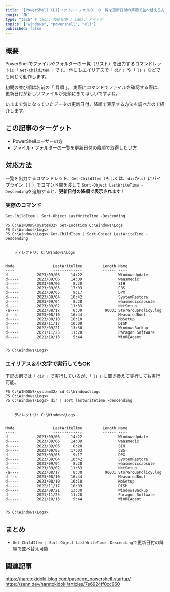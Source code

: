 ```yaml
---
title: "[PowerShell CLI]ファイル・フォルダーの一覧を更新日付の降順で並べ替える方法"
emoji: "📚"
type: "tech" # tech: 技術記事 / idea: アイデア
topics: ["windows", "powershell", "cli"]
published: false
---
```

## 概要
PowerShellでファイルやフォルダーの一覧（リスト）を出力するコマンドレットは「 `Get-ChildItem` 」です。
他にもエイリアスで「 `dir` 」や「 `ls` 」などでも同じく動作します。

初期の並び順は名前の「 昇順 」。
実際にコマンドでファイルを確認する際は、更新日付が新しいファイルが先頭にきてほしいですよね。

いままで気になっていたデータの更新日付、降順で表示する方法を調べたので紹介します。

## この記事のターゲット
- PowerShellユーザーの方
- ファイル・フォルダーの一覧を更新日付の降順で取得したい方

## 対応方法
一覧を出力するコマンドレット、`Get-ChildItem`（もしくは、`dir`か`ls`）にパイプライン（ `|` ）でコマンド間を渡して
`Sort-Object LastWriteTime -Descending`を追加すると、**更新日付の降順で表示されます！**

### 実際のコマンド
```powershell:コピー用
Get-ChildItem | Sort-Object LastWriteTime -Descending
```
```powershell:コマンド実行結果
PS C:\WINDOWS\system32> Set-Location C:\Windows\Logs
PS C:\Windows\Logs>
PS C:\Windows\Logs> Get-ChildItem | Sort-Object LastWriteTime -Descending


    ディレクトリ: C:\Windows\Logs


Mode                 LastWriteTime         Length Name
----                 -------------         ------ ----
d-----        2023/09/06     14:22                WindowsUpdate
d-----        2023/09/06     14:09                waasmedic
d-----        2023/09/06      8:20                SIH
d-----        2023/09/05     17:03                CBS
d-----        2023/09/05      9:17                DPX
d-----        2023/09/04     10:42                SystemRestore
d-----        2023/09/04      8:28                waasmediccapsule
d-----        2023/09/02     11:33                NetSetup
-a----        2023/08/17      8:30          90031 StorGroupPolicy.log
d---s-        2023/08/10     16:44                MeasuredBoot
d-----        2023/08/10     16:10                MoSetup
d-----        2022/11/17     10:09                DISM
d-----        2022/09/21     13:30                WindowsBackup
d-----        2021/11/25     11:28                Paragon Software
d-----        2021/10/13      5:44                WinREAgent


PS C:\Windows\Logs>
```

### エイリアス＆小文字で実行してもOK
下記の例では「 `dir` 」で実行しているが、「 `ls` 」に置き換えて実行しても実行可能。
```powershell:エイリアスや小文字で実行しても動作する
PS C:\WINDOWS\system32> cd C:\Windows\Logs
PS C:\Windows\Logs>
PS C:\Windows\Logs> dir | sort lastwritetime -descending


    ディレクトリ: C:\Windows\Logs


Mode                 LastWriteTime         Length Name
----                 -------------         ------ ----
d-----        2023/09/06     14:22                WindowsUpdate
d-----        2023/09/06     14:09                waasmedic
d-----        2023/09/06      8:20                SIH
d-----        2023/09/05     17:03                CBS
d-----        2023/09/05      9:17                DPX
d-----        2023/09/04     10:42                SystemRestore
d-----        2023/09/04      8:28                waasmediccapsule
d-----        2023/09/02     11:33                NetSetup
-a----        2023/08/17      8:30          90031 StorGroupPolicy.log
d---s-        2023/08/10     16:44                MeasuredBoot
d-----        2023/08/10     16:10                MoSetup
d-----        2022/11/17     10:09                DISM
d-----        2022/09/21     13:30                WindowsBackup
d-----        2021/11/25     11:28                Paragon Software
d-----        2021/10/13      5:44                WinREAgent


PS C:\Windows\Logs>
```

## まとめ
- `Get-ChildItem | Sort-Object LastWriteTime -Descending`で更新日付の降順で並べ替え可能

## 関連記事
https://haretokidoki-blog.com/pasocon_powershell-startup/
https://zenn.dev/haretokidoki/articles/7e6924ff0cc960
